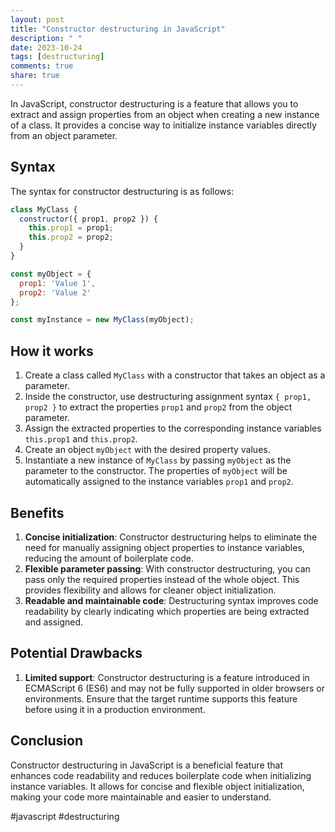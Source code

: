```yaml
---
layout: post
title: "Constructor destructuring in JavaScript"
description: " "
date: 2023-10-24
tags: [destructuring]
comments: true
share: true
---
```


In JavaScript, constructor destructuring is a feature that allows you to extract and assign properties from an object when creating a new instance of a class. It provides a concise way to initialize instance variables directly from an object parameter.

## Syntax

The syntax for constructor destructuring is as follows:

```javascript
class MyClass {
  constructor({ prop1, prop2 }) {
    this.prop1 = prop1;
    this.prop2 = prop2;
  }
}

const myObject = {
  prop1: 'Value 1',
  prop2: 'Value 2'
};

const myInstance = new MyClass(myObject);
```

## How it works

1. Create a class called `MyClass` with a constructor that takes an object as a parameter.
2. Inside the constructor, use destructuring assignment syntax `{ prop1, prop2 }` to extract the properties `prop1` and `prop2` from the object parameter.
3. Assign the extracted properties to the corresponding instance variables `this.prop1` and `this.prop2`.
4. Create an object `myObject` with the desired property values.
5. Instantiate a new instance of `MyClass` by passing `myObject` as the parameter to the constructor. The properties of `myObject` will be automatically assigned to the instance variables `prop1` and `prop2`.

## Benefits

1. **Concise initialization**: Constructor destructuring helps to eliminate the need for manually assigning object properties to instance variables, reducing the amount of boilerplate code.
2. **Flexible parameter passing**: With constructor destructuring, you can pass only the required properties instead of the whole object. This provides flexibility and allows for cleaner object initialization.
3. **Readable and maintainable code**: Destructuring syntax improves code readability by clearly indicating which properties are being extracted and assigned.

## Potential Drawbacks

1. **Limited support**: Constructor destructuring is a feature introduced in ECMAScript 6 (ES6) and may not be fully supported in older browsers or environments. Ensure that the target runtime supports this feature before using it in a production environment.

## Conclusion

Constructor destructuring in JavaScript is a beneficial feature that enhances code readability and reduces boilerplate code when initializing instance variables. It allows for concise and flexible object initialization, making your code more maintainable and easier to understand.

\#javascript #destructuring